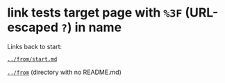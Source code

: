 # link tests target page with `%3F` (URL-escaped `?`) in name

Links back to start:

[`../from/start.md`](../from/start.md)

[`../from`](../from) (directory with no README.md)
